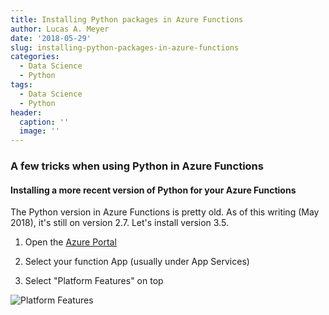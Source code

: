 ```yaml
---
title: Installing Python packages in Azure Functions
author: Lucas A. Meyer
date: '2018-05-29'
slug: installing-python-packages-in-azure-functions
categories:
  - Data Science
  - Python
tags:
  - Data Science
  - Python
header:
  caption: ''
  image: ''
---
```


### A few tricks when using Python in Azure Functions

#### Installing a more recent version of Python for your Azure Functions

The Python version in Azure Functions is pretty old. As of this writing (May 2018), it's still on version 2.7. Let's install version 3.5.

1. Open the [Azure Portal](https://portal.azure.com)

2. Select your function App (usually under App Services)

3. Select "Platform Features" on top

![Platform Features](/img/python-platform.png)


